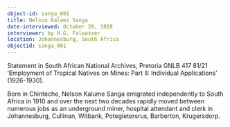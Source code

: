 ```yaml
---
object-id: sanga_001
title: Nelson Kalami Sanga
date-interviewed: October 28, 1928
interviewer: by H.G. Falwasser
location: Johannesburg, South Africa
objectid: sanga_001
---
```


Statement in South African National Archives, Pretoria GNLB 417 81/21 ‘Employment of Tropical Natives on Mines: Part II: Individual Applications’ (1926-1930).  

Born in Chinteche, Nelson Kalume Sanga emigrated independently to South Africa in 1910 and over the next two decades rapidly moved between numerous jobs as an underground miner, hospital attendant and clerk in Johannesburg, Cullinan, Witbank, Potegietersrus, Barberton, Krugersdorp.
